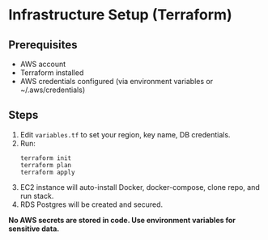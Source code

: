 # Infrastructure Setup (Terraform)

## Prerequisites
- AWS account
- Terraform installed
- AWS credentials configured (via environment variables or ~/.aws/credentials)

## Steps
1. Edit `variables.tf` to set your region, key name, DB credentials.
2. Run:
   ```
   terraform init
   terraform plan
   terraform apply
   ```
3. EC2 instance will auto-install Docker, docker-compose, clone repo, and run stack.
4. RDS Postgres will be created and secured.

**No AWS secrets are stored in code. Use environment variables for sensitive data.**
